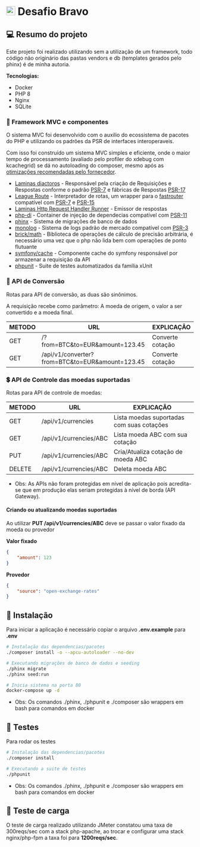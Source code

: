 # <img src="https://avatars1.githubusercontent.com/u/7063040?v=4&s=200.jpg" alt="Hurb" width="24" /> Desafio Bravo

## 💻 Resumo do projeto

Este projeto foi realizado utilizando sem a utilização de um framework, todo código não originário das pastas vendors e db (templates gerados pelo phinx) é de minha autoria.

**Tecnologias:**

- Docker
- PHP 8
- Nginx
- SQLite

### 📑 Framework MVC e componentes

O sistema MVC foi desenvolvido com o auxilio do ecossistema de pacotes do PHP e utilizando os padrões da PSR de interfaces interoperaveis.

Com isso foi construído um sistema MVC simples e eficiente, onde o maior tempo de processamento (avaliado pelo profiler do xdebug com kcachegrid) se dá no autoloading do composer, mesmo após as [otimizações recomendadas pelo fornecedor](https://getcomposer.org/doc/articles/autoloader-optimization.md).

- [Laminas diactoros](https://docs.laminas.dev/laminas-diactoros/) - Responsável pela criação de Requisições e Respostas conforme o padrão [PSR-7](https://www.php-fig.org/psr/psr-7/) e fábricas de Respostas [PSR-17](https://www.php-fig.org/psr/psr-17/)
- [League Route](https://route.thephpleague.com/) - Interpretador de rotas, um wrapper para o [fastrouter](https://github.com/nikic/FastRoute) compatível com [PSR-7](https://www.php-fig.org/psr/psr-7/) e [PSR-15](https://www.php-fig.org/psr/psr-15/)
- [Laminas Http Request Handler Runner](https://docs.laminas.dev/laminas-httphandlerrunner/) - Emissor de respostas
- [php-di](https://php-di.org/) - Container de injeção de dependecias compatível com [PSR-11](https://www.php-fig.org/psr/psr-11/)
- [phinx](https://phinx.org/) - Sistema de migrações de banco de dados
- [monolog](https://github.com/Seldaek/monolog) - Sistema de logs padrão de mercado compatível com [PSR-3](https://www.php-fig.org/psr/psr-3/)
- [brick/math](https://github.com/brick/math) - Biblioteca de operações de cálculo de precisão arbitrária, é necessário uma vez que o php não lida bem com operações de ponto flutuante
- [symfony/cache](https://symfony.com/doc/current/components/cache.html) - Componente cache do symfony responsável por armazenar a requisição da API
- [phpunit](https://phpunit.de/) - Suite de testes automatizados da família xUnit

### 💱 API de Conversão

Rotas para API de conversão, as duas são sinônimos.

A requisição recebe como parâmetro: A moeda de origem, o valor a ser convertido e a moeda final.


| METODO | URL                                                  | EXPLICAÇÃO       |
|--------|------------------------------------------------------|------------------|
| GET    | /?from=BTC&to=EUR&amount=123.45                      | Converte cotação |
| GET    | /api/v1/converter?from=BTC&to=EUR&amount=123.45      | Converte cotação |

### 💲 API de Controle das moedas suportadas

Rotas para API de controle de moedas:

| METODO | URL                    | EXPLICAÇÃO                                |
|--------|------------------------|-------------------------------------------|
| GET    | /api/v1/currencies     | Lista moedas suportadas com suas cotações |
| GET    | /api/v1/currencies/ABC | Lista moeda ABC com sua cotação           |
| PUT    | /api/v1/currencies/ABC | Cria/Atualiza cotação de moeda ABC        |
| DELETE | /api/v1/currencies/ABC | Deleta moeda ABC                          |

* Obs: As APIs não foram protegidas em nível de aplicação pois acredita-se que em produção elas seriam protegidas à nível de borda (API Gateway).

#### Criando ou atualizando moedas suportadas

Ao utilizar **PUT /api/v1/currencies/ABC** deve se passar o valor fixado da moeda ou provedor

**Valor fixado**

```json
{
    "amount": 123
}
```

**Provedor**

```json
{
    "source": "open-exchange-rates"
}
```

## 🚀 Instalação

Para iniciar a aplicação é necessário copiar o arquivo **.env.example** para **.env**

```bash
# Instalação das dependencias/pacotes
./composer install -o --apcu-autoloader --no-dev

# Executando migrações de banco de dados e seeding
./phinx migrate
./phinx seed:run

# Inicia sistema na porta 80
docker-compose up -d
```

* Obs: Os comandos ./phinx, ./phpunit e ./composer são wrappers em bash para comandos em docker

## 🔨 Testes

Para rodar os testes

```bash
# Instalação das dependencias/pacotes
./composer install

# Executando a suite de testes
./phpunit
```

* Obs: Os comandos ./phinx, ./phpunit e ./composer são wrappers em bash para comandos em docker

## 🎯 Teste de carga

O teste de carga realizado utilizando JMeter constatou uma taxa de 300reqs/sec com a stack php-apache, ao trocar e configurar uma stack nginx/php-fpm a taxa foi para **1200reqs/sec**.
